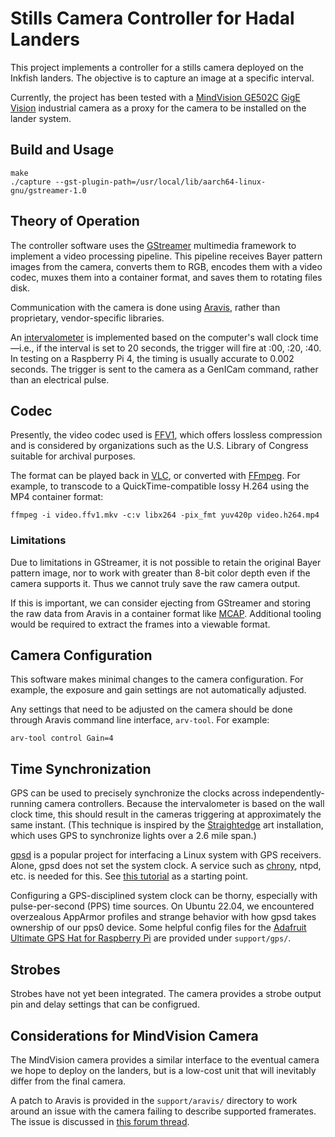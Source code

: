 # Stills Camera Controller for Hadal Landers

This project implements a controller for a stills camera deployed on the Inkfish landers. The objective is to capture an image at a specific interval.

Currently, the project has been tested with a [MindVision GE502C][] [GigE Vision][] industrial camera as a proxy for the camera to be installed on the lander system.

  [MindVision GE502C]: https://www.mindvision.com.cn/index_en.aspx
  [GigE Vision]: https://en.wikipedia.org/wiki/GigE_Vision


## Build and Usage

    make
    ./capture --gst-plugin-path=/usr/local/lib/aarch64-linux-gnu/gstreamer-1.0


## Theory of Operation

The controller software uses the [GStreamer][] multimedia framework to implement a video processing pipeline. This pipeline receives Bayer pattern images from the camera, converts them to RGB, encodes them with a video codec, muxes them into a container format, and saves them to rotating files disk.

  [GStreamer]: https://gstreamer.freedesktop.org

Communication with the camera is done using [Aravis](https://github.com/AravisProject/aravis), rather than proprietary, vendor-specific libraries.

An [intervalometer][] is implemented based on the computer's wall clock time—i.e., if the interval is set to 20 seconds, the trigger will fire at :00, :20, :40. In testing on a Raspberry Pi 4, the timing is usually accurate to 0.002 seconds. The trigger is sent to the camera as a GenICam command, rather than an electrical pulse.

  [intervalometer]: https://en.wikipedia.org/wiki/Intervalometer


## Codec

Presently, the video codec used is [FFV1][], which offers lossless compression and is considered by organizations such as the U.S. Library of Congress suitable for archival purposes.

  [FFV1]: https://en.wikipedia.org/wiki/FFV1

The format can be played back in [VLC][], or converted with [FFmpeg][]. For example, to transcode to a QuickTime-compatible lossy H.264 using the MP4 container format:

    ffmpeg -i video.ffv1.mkv -c:v libx264 -pix_fmt yuv420p video.h264.mp4

  [FFmpeg]: http://www.ffmpeg.org/
  [VLC]: http://www.videolan.org/vlc/


### Limitations

Due to limitations in GStreamer, it is not possible to retain the original Bayer pattern image, nor to work with greater than 8-bit color depth even if the camera supports it. Thus we cannot truly save the raw camera output.

If this is important, we can consider ejecting from GStreamer and storing the raw data from Aravis in a container format like [MCAP][]. Additional tooling would be required to extract the frames into a viewable format.

[MCAP]: https://mcap.dev/


## Camera Configuration

This software makes minimal changes to the camera configuration. For example, the exposure and gain settings are not automatically adjusted.

Any settings that need to be adjusted on the camera should be done through Aravis command line interface, `arv-tool`. For example:

    arv-tool control Gain=4


## Time Synchronization

GPS can be used to precisely synchronize the clocks across independently-running camera controllers. Because the intervalometer is based on the wall clock time, this should result in the cameras triggering at approximately the same instant. (This technique is inspired by the [Straightedge][] art installation, which uses GPS to synchronize lights over a 2.6 mile span.)

  [Straightedge]: https://www.ardentheavyindustries.com/straightedge/

[gpsd][] is a popular project for interfacing a Linux system with GPS receivers. Alone, gpsd does not set the system clock. A service such as [chrony][], ntpd, etc. is needed for this. See [this tutorial][gps-tutorial] as a starting point.

  [chrony]: https://chrony.tuxfamily.org/
  [gpsd]: https://gpsd.io/
  [gps-tutorial]: https://gpsd.gitlab.io/gpsd/gpsd-time-service-howto.html

Configuring a GPS-disciplined system clock can be thorny, especially with pulse-per-second (PPS) time sources. On Ubuntu 22.04, we encountered overzealous AppArmor profiles and strange behavior with how gpsd takes ownership of our pps0 device. Some helpful config files for the [Adafruit Ultimate GPS Hat for Raspberry Pi][gps-hat] are provided under `support/gps/`.

  [gps-hat]: https://www.adafruit.com/product/2324


## Strobes

Strobes have not yet been integrated. The camera provides a strobe output pin and delay settings that can be configrued.


## Considerations for MindVision Camera

The MindVision camera provides a similar interface to the eventual camera we hope to deploy on the landers, but is a low-cost unit that will inevitably differ from the final camera.

A patch to Aravis is provided in the `support/aravis/` directory to work around an issue with the camera failing to describe supported framerates. The issue is discussed in [this forum thread][mindvision-thread].

  [mindvision-thread]: https://aravis-project.discourse.group/t/camera-works-in-arv-viewer-but-cannot-be-read-by-gst-aravis-launch-aravissrc/439
